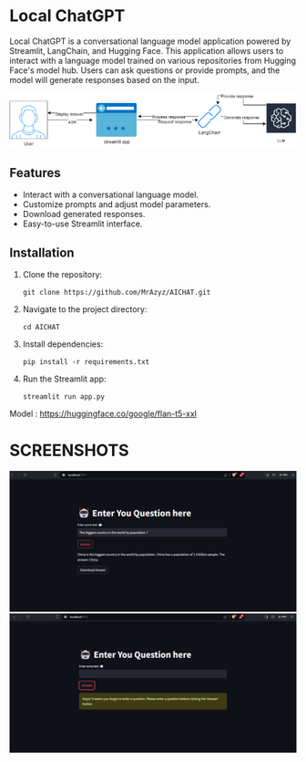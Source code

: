 # Local ChatGPT

Local ChatGPT is a conversational language model application powered by Streamlit, LangChain, and Hugging Face. This application allows users to interact with a language model trained on various repositories from Hugging Face's model hub. Users can ask questions or provide prompts, and the model will generate responses based on the input.

![Alt text](screenshots/diagramme.drawio.png)

## Features

- Interact with a conversational language model.
- Customize prompts and adjust model parameters.
- Download generated responses.
- Easy-to-use Streamlit interface.

## Installation

1. Clone the repository:

   ```
   git clone https://github.com/MrAzyz/AICHAT.git
   ```
3. Navigate to the project directory:
   ```
   cd AICHAT
   ```
4. Install dependencies:
   ```
   pip install -r requirements.txt
   ```
5. Run the Streamlit app:
   ```
   streamlit run app.py
   ```

Model : https://huggingface.co/google/flan-t5-xxl

# SCREENSHOTS
![Alt text](screenshots/MainWindow.png)
![Alt text](screenshots/InvalideInput.png)

